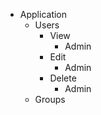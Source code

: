 - Application
  - Users
    - View
      - Admin
    - Edit
      - Admin
    - Delete
      - Admin
  - Groups